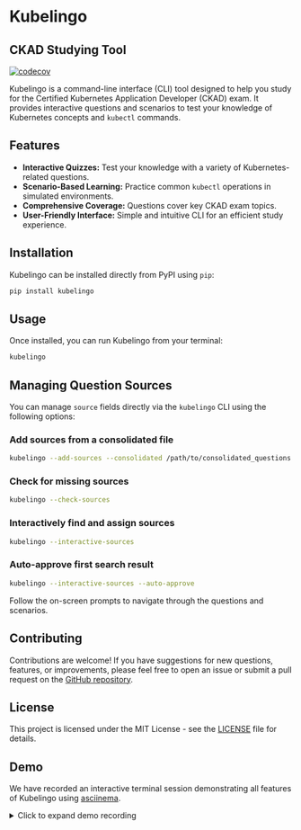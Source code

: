 # Kubelingo

## CKAD Studying Tool

[![codecov](https://codecov.io/gh/josephedward/kubelingo/branch/main/graph/badge.svg)](https://codecov.io/gh/josephedward/kubelingo)

Kubelingo is a command-line interface (CLI) tool designed to help you study for the Certified Kubernetes Application Developer (CKAD) exam. It provides interactive questions and scenarios to test your knowledge of Kubernetes concepts and `kubectl` commands.

## Features

*   **Interactive Quizzes:** Test your knowledge with a variety of Kubernetes-related questions.
*   **Scenario-Based Learning:** Practice common `kubectl` operations in simulated environments.
*   **Comprehensive Coverage:** Questions cover key CKAD exam topics.
*   **User-Friendly Interface:** Simple and intuitive CLI for an efficient study experience.

## Installation

Kubelingo can be installed directly from PyPI using `pip`:

```bash
pip install kubelingo
```

## Usage

Once installed, you can run Kubelingo from your terminal:

```bash
kubelingo
```

## Managing Question Sources

You can manage `source` fields directly via the `kubelingo` CLI using the following options:

### Add sources from a consolidated file
```bash
kubelingo --add-sources --consolidated /path/to/consolidated_questions.yaml
```

### Check for missing sources
```bash
kubelingo --check-sources
```

### Interactively find and assign sources
```bash
kubelingo --interactive-sources
```

### Auto-approve first search result
```bash
kubelingo --interactive-sources --auto-approve
```

Follow the on-screen prompts to navigate through the questions and scenarios.

## Contributing

Contributions are welcome! If you have suggestions for new questions, features, or improvements, please feel free to open an issue or submit a pull request on the [GitHub repository](https://github.com/josephedward/kubelingo).

## License

This project is licensed under the MIT License - see the [LICENSE](LICENSE) file for details.
  
## Demo

We have recorded an interactive terminal session demonstrating all features of Kubelingo using [asciinema](https://asciinema.org).

<details>
<summary>Click to expand demo recording</summary>

<asciinema-player src="demo.cast" preload></asciinema-player>

</details>
